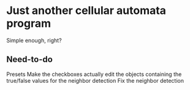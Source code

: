 # Just another cellular automata program

Simple enough, right?

## Need-to-do

Presets
Make the checkboxes actually edit the objects containing the true/false values for the neighbor detection
Fix the neighbor detection
